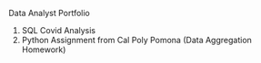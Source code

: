 Data Analyst Portfolio
1. SQL Covid Analysis
2. Python Assignment from Cal Poly Pomona (Data Aggregation Homework) 
